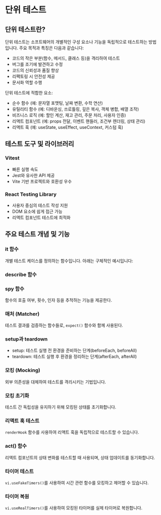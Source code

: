 # 단위 테스트

## 단위 테스트란?

단위 테스트는 소프트웨어의 개별적인 구성 요소나 기능을 독립적으로 테스트하는 방법입니다. 주요 목적과 특징은 다음과 같습니다:

- 코드의 작은 부분(함수, 메서드, 클래스 등)을 격리하여 테스트
- 버그를 조기에 발견하고 수정
- 코드의 신뢰성과 품질 향상
- 리팩토링 시 안전성 제공
- 문서화 역할 수행

단위 테스트에 적합한 요소:

- 순수 함수 (예: 문자열 포맷팅, 날짜 변환, 수학 연산)
- 유틸리티 함수 (예: 디바운싱, 쓰로틀링, 깊은 복사, 객체 병합, 배열 조작)
- 비즈니스 로직 (예: 할인 계산, 재고 관리, 주문 처리, 사용자 인증)
- 리액트 컴포넌트 (예: props 전달, 이벤트 핸들러, 조건부 렌더링, 상태 관리)
- 리액트 훅 (예: useState, useEffect, useContext, 커스텀 훅)

## 테스트 도구 및 라이브러리

### Vitest

- 빠른 실행 속도
- Jest와 유사한 API 제공
- Vite 기반 프로젝트와 호환성 우수

### React Testing Library

- 사용자 중심의 테스트 작성 지원
- DOM 요소에 쉽게 접근 가능
- 리액트 컴포넌트 테스트에 최적화

## 주요 테스트 개념 및 기능

### it 함수

개별 테스트 케이스를 정의하는 함수입니다. 아래는 구체적인 예시입니다:

### describe 함수

### spy 함수

함수의 호출 여부, 횟수, 인자 등을 추적하는 기능을 제공한다.

### 매처 (Matcher)

테스트 결과를 검증하는 함수들로, `expect()` 함수와 함께 사용된다.

### setup과 teardown

- setup: 테스트 실행 전 환경을 준비하는 단계(beforeEach, beforeAll)
- teardown: 테스트 실행 후 환경을 정리하는 단계(afterEach, afterAll)

### 모킹 (Mocking)

외부 의존성을 대체하여 테스트를 격리시키는 기법입니다.

### 모킹 초기화

테스트 간 독립성을 유지하기 위해 모킹된 상태를 초기화합니다.

### 리액트 훅 테스트

`renderHook` 함수를 사용하여 리액트 훅을 독립적으로 테스트할 수 있습니다.

### act() 함수

리액트 컴포넌트의 상태 변화를 테스트할 때 사용되며, 상태 업데이트를 동기화합니다.

### 타이머 테스트

`vi.useFakeTimers()`를 사용하여 시간 관련 함수를 모킹하고 제어할 수 있습니다.

### 타이머 복원

`vi.useRealTimers()`를 사용하여 모킹된 타이머를 실제 타이머로 복원합니다.
